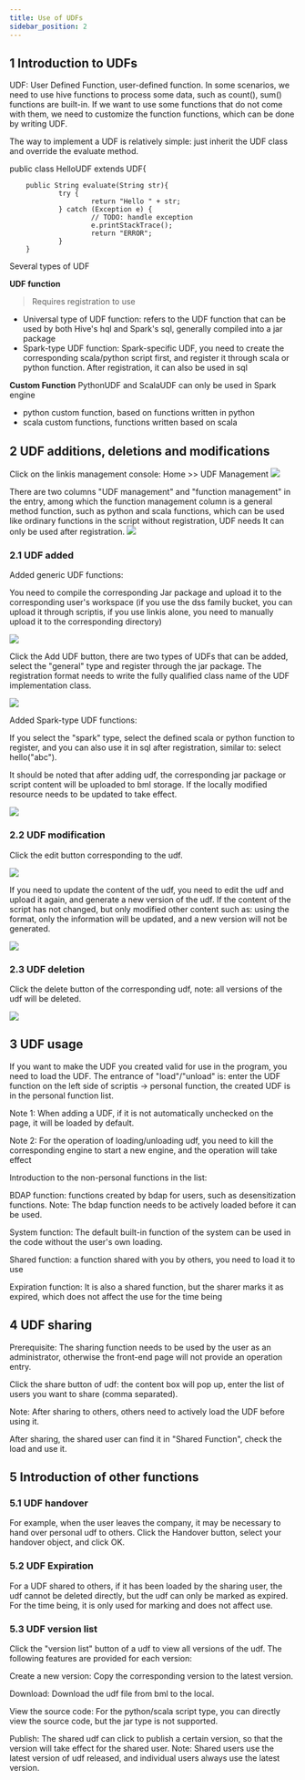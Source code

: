 ```yaml
---
title: Use of UDFs
sidebar_position: 2
---
```


## 1 Introduction to UDFs
UDF: User Defined Function, user-defined function. In some scenarios, we need to use hive functions to process some data, such as count(), sum() functions are built-in. If we want to use some functions that do not come with them, we need to customize the function functions, which can be done by writing UDF.

The way to implement a UDF is relatively simple: just inherit the UDF class and override the evaluate method.


public class HelloUDF extends UDF{

        public String evaluate(String str){
                try {
                        return "Hello " + str;
                } catch (Exception e) {
                        // TODO: handle exception
                        e.printStackTrace();
                        return "ERROR";
                }
        }

Several types of UDF

**UDF function**
>Requires registration to use

- Universal type of UDF function: refers to the UDF function that can be used by both Hive's hql and Spark's sql, generally compiled into a jar package
- Spark-type UDF function: Spark-specific UDF, you need to create the corresponding scala/python script first, and register it through scala or python function. After registration, it can also be used in sql

**Custom Function**
PythonUDF and ScalaUDF can only be used in Spark engine

- python custom function, based on functions written in python
- scala custom functions, functions written based on scala


## 2 UDF additions, deletions and modifications
Click on the linkis management console: Home >> UDF Management
![](/Images/udf/udf_01.png)


There are two columns "UDF management" and "function management" in the entry, among which the function management column is a general method function, such as python and scala functions, which can be used like ordinary functions in the script without registration, UDF needs It can only be used after registration.
![](/Images/udf/udf_02.png)


### 2.1 UDF added
Added generic UDF functions:

You need to compile the corresponding Jar package and upload it to the corresponding user's workspace (if you use the dss family bucket, you can upload it through scriptis, if you use linkis alone, you need to manually upload it to the corresponding directory)

![](/Images/udf/udf_09.png)

Click the Add UDF button, there are two types of UDFs that can be added, select the "general" type and register through the jar package. The registration format needs to write the fully qualified class name of the UDF implementation class.

![](/Images/udf/udf_03.png)

Added Spark-type UDF functions:

If you select the "spark" type, select the defined scala or python function to register, and you can also use it in sql after registration, similar to: select hello("abc").

It should be noted that after adding udf, the corresponding jar package or script content will be uploaded to bml storage. If the locally modified resource needs to be updated to take effect.

![](/Images/udf/udf_04.png)

### 2.2 UDF modification

Click the edit button corresponding to the udf.

![](/Images/udf/udf_05.png)


If you need to update the content of the udf, you need to edit the udf and upload it again, and generate a new version of the udf. If the content of the script has not changed, but only modified other content such as: using the format, only the information will be updated, and a new version will not be generated.

![](/Images/udf/udf_06.png)

### 2.3 UDF deletion

Click the delete button of the corresponding udf, note: all versions of the udf will be deleted.

![](/Images/udf/udf_07.png)

## 3 UDF usage
If you want to make the UDF you created valid for use in the program, you need to load the UDF. The entrance of "load"/"unload" is: enter the UDF function on the left side of scriptis -> personal function, the created UDF is in the personal function list.

Note 1: When adding a UDF, if it is not automatically unchecked on the page, it will be loaded by default.

Note 2: For the operation of loading/unloading udf, you need to kill the corresponding engine to start a new engine, and the operation will take effect

Introduction to the non-personal functions in the list:

BDAP function: functions created by bdap for users, such as desensitization functions. Note: The bdap function needs to be actively loaded before it can be used.

System function: The default built-in function of the system can be used in the code without the user's own loading.

Shared function: a function shared with you by others, you need to load it to use

Expiration function: It is also a shared function, but the sharer marks it as expired, which does not affect the use for the time being



## 4 UDF sharing
Prerequisite: The sharing function needs to be used by the user as an administrator, otherwise the front-end page will not provide an operation entry.

Click the share button of udf: the content box will pop up, enter the list of users you want to share (comma separated).

Note: After sharing to others, others need to actively load the UDF before using it.



After sharing, the shared user can find it in "Shared Function", check the load and use it.

## 5 Introduction of other functions
### 5.1 UDF handover

For example, when the user leaves the company, it may be necessary to hand over personal udf to others. Click the Handover button, select your handover object, and click OK.



### 5.2 UDF Expiration

For a UDF shared to others, if it has been loaded by the sharing user, the udf cannot be deleted directly, but the udf can only be marked as expired. For the time being, it is only used for marking and does not affect use.

### 5.3 UDF version list

Click the "version list" button of a udf to view all versions of the udf. The following features are provided for each version:

Create a new version: Copy the corresponding version to the latest version.

Download: Download the udf file from bml to the local.

View the source code: For the python/scala script type, you can directly view the source code, but the jar type is not supported.

Publish: The shared udf can click to publish a certain version, so that the version will take effect for the shared user. Note: Shared users use the latest version of udf released, and individual users always use the latest version.